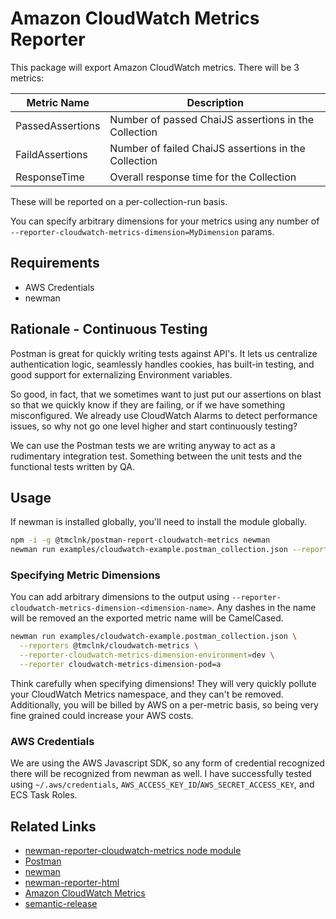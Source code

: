 # Amazon CloudWatch Metrics Reporter

This package will export Amazon CloudWatch metrics. There will
be 3 metrics:

| Metric Name | Description |
|-|-|
| PassedAssertions | Number of passed ChaiJS assertions in the Collection |
| FaildAssertions | Number of failed ChaiJS assertions in the Collection |
| ResponseTime | Overall response time for the Collection |

These will be reported on a per-collection-run basis.

You can specify arbitrary dimensions for your metrics using any number of
`--reporter-cloudwatch-metrics-dimension=MyDimension` params.

## Requirements

* AWS Credentials
* newman

## Rationale - Continuous Testing

Postman is great for quickly writing tests against API's. It lets us centralize
authentication logic, seamlessly handles cookies, has built-in testing, and
good support for externalizing Environment variables.

So good, in fact, that we sometimes want to just put our assertions on blast so that
we quickly know if they are failing, or if we have something misconfigured. We already
use CloudWatch Alarms to detect performance issues, so why not go one level higher
and start continuously testing?

We can use the Postman tests we are writing anyway to act as a rudimentary integration
test. Something between the unit tests and the functional tests written by QA.

## Usage

If newman is installed globally, you'll need to install the module globally.

```sh
npm -i -g @tmclnk/postman-report-cloudwatch-metrics newman
newman run examples/cloudwatch-example.postman_collection.json --reporters @tmclnk/cloudwatch-metrics
```

### Specifying Metric Dimensions

You can add arbitrary dimensions to the output using `--reporter-cloudwatch-metrics-dimension-<dimension-name>`.
Any dashes in the name will be removed an the exported metric name will be CamelCased.

```sh
newman run examples/cloudwatch-example.postman_collection.json \
  --reporters @tmclnk/cloudwatch-metrics \
  --reporter-cloudwatch-metrics-dimension-environment=dev \
  --reporter cloudwatch-metrics-dimension-pod=a
```

Think carefully when specifying dimensions! They will very quickly pollute your
CloudWatch Metrics namespace, and they can't be removed. Additionally, you will be billed
by AWS on a per-metric basis, so being very fine grained could increase your AWS costs.

### AWS Credentials

We are using the AWS Javascript SDK, so any form of credential recognized there will
be recognized from newman as well. I have successfully tested using `~/.aws/credentials`,
`AWS_ACCESS_KEY_ID`/`AWS_SECRET_ACCESS_KEY`, and ECS Task Roles.

## Related Links

* [newman-reporter-cloudwatch-metrics node module](https://www.npmjs.com/package/@tmclnk/newman-reporter-cloudwatch-metrics)
* [Postman](https://www.postman.com/)
* [newman](https://github.com/postmanlabs/newman)
* [newman-reporter-html](https://github.com/postmanlabs/newman-reporter-html)
* [Amazon CloudWatch Metrics](https://docs.aws.amazon.com/AmazonCloudWatch/latest/monitoring/working_with_metrics.html)
* [semantic-release](https://github.com/semantic-release/semantic-release)
